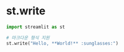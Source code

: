 # st.write

```python
import streamlit as st

# 마크다운 형식 지원
st.write("Hello, **World!** :sunglasses:")

```
